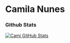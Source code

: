 # Camila Nunes


### Github Stats

[![Cami GitHub Stats](https://github-readme-stats.vercel.app/api?username=caminunes&show_icons=true&count_private=true)](https://github.com/caminunes)
